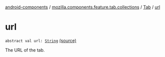 [android-components](../../index.md) / [mozilla.components.feature.tab.collections](../index.md) / [Tab](index.md) / [url](./url.md)

# url

`abstract val url: `[`String`](https://kotlinlang.org/api/latest/jvm/stdlib/kotlin/-string/index.html) [(source)](https://github.com/mozilla-mobile/android-components/blob/master/components/feature/tab-collections/src/main/java/mozilla/components/feature/tab/collections/Tab.kt#L29)

The URL of the tab.

